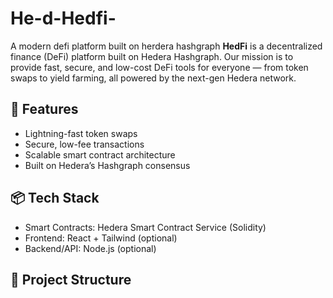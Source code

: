 # He-d-Hedfi-
A modern defi platform built on herdera hashgraph
**HedFi** is a decentralized finance (DeFi) platform built on Hedera Hashgraph. Our mission is to provide fast, secure, and low-cost DeFi tools for everyone — from token swaps to yield farming, all powered by the next-gen Hedera network.

## 🚀 Features
- Lightning-fast token swaps
- Secure, low-fee transactions
- Scalable smart contract architecture
- Built on Hedera’s Hashgraph consensus

## 📦 Tech Stack
- Smart Contracts: Hedera Smart Contract Service (Solidity)
- Frontend: React + Tailwind (optional)
- Backend/API: Node.js (optional)

## 📁 Project Structure
